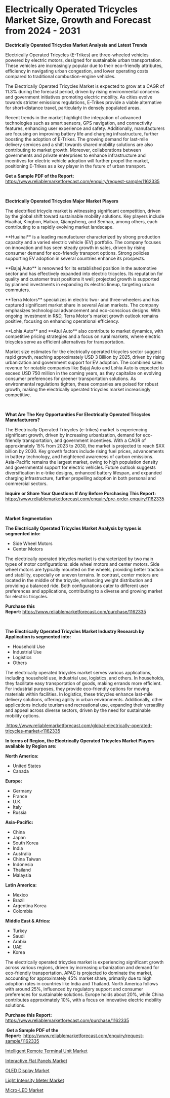 <p><h1>Electrically Operated Tricycles Market Size, Growth and Forecast from 2024 - 2031</h1></p><p><strong>Electrically Operated Tricycles Market Analysis and Latest Trends</strong></p>
<p><p>Electrically Operated Tricycles (E-Trikes) are three-wheeled vehicles powered by electric motors, designed for sustainable urban transportation. These vehicles are increasingly popular due to their eco-friendly attributes, efficiency in navigating urban congestion, and lower operating costs compared to traditional combustion-engine vehicles. </p><p>The Electrically Operated Tricycles Market is expected to grow at a CAGR of 11.3% during the forecast period, driven by rising environmental concerns and government initiatives promoting electric mobility. As cities evolve towards stricter emissions regulations, E-Trikes provide a viable alternative for short-distance travel, particularly in densely populated areas.</p><p>Recent trends in the market highlight the integration of advanced technologies such as smart sensors, GPS navigation, and connectivity features, enhancing user experience and safety. Additionally, manufacturers are focusing on improving battery life and charging infrastructure, further boosting the adoption of E-Trikes. The growing demand for last-mile delivery services and a shift towards shared mobility solutions are also contributing to market growth. Moreover, collaborations between governments and private enterprises to enhance infrastructure and incentives for electric vehicle adoption will further propel the market, positioning E-Trikes as a key player in the future of urban transport.</p></p>
<p><strong>Get a Sample PDF of the Report:&nbsp;</strong> <a href="https://www.reliablemarketforecast.com/enquiry/request-sample/1162335?utm_campaign=1141&utm_medium=2&utm_source=Github&utm_content=ia&utm_term=29092024&utm_id=electrically-operated-tricycles">https://www.reliablemarketforecast.com/enquiry/request-sample/1162335</a></p>
<p>&nbsp;</p>
<p><strong>Electrically Operated Tricycles Major Market Players</strong></p>
<p><p>The electrified tricycle market is witnessing significant competition, driven by the global shift toward sustainable mobility solutions. Key players include Huaihai, Kingbon, Haibao, Qiangsheng, and Senhao, among others, each contributing to a rapidly evolving market landscape.</p><p>**Huaihai** is a leading manufacturer characterized by strong production capacity and a varied electric vehicle (EV) portfolio. The company focuses on innovation and has seen steady growth in sales, driven by rising consumer demand for eco-friendly transport options. Strong policies supporting EV adoption in several countries enhance its prospects.</p><p>**Bajaj Auto** is renowned for its established position in the automotive sector and has effectively expanded into electric tricycles. Its reputation for quality and customer trust positions it well; projected growth is supported by planned investments in expanding its electric lineup, targeting urban commuters.</p><p>**Terra Motors** specializes in electric two- and three-wheelers and has captured significant market share in several Asian markets. The company emphasizes technological advancement and eco-conscious designs. With ongoing investment in R&D, Terra Motor's market growth outlook remains positive, focusing on enhancing operational efficiency.</p><p>**Lohia Auto** and **Atul Auto** also contribute to market dynamics, with competitive pricing strategies and a focus on rural markets, where electric tricycles serve as efficient alternatives for transportation.</p><p>Market size estimates for the electrically operated tricycles sector suggest rapid growth, reaching approximately USD 3 Billion by 2025, driven by rising urbanization and government support for EV adoption. The combined sales revenue for notable companies like Bajaj Auto and Lohia Auto is expected to exceed USD 750 million in the coming years, as they capitalize on evolving consumer preferences for greener transportation solutions. As environmental regulations tighten, these companies are poised for robust growth, making the electrically operated tricycles market increasingly competitive.</p></p>
<p>&nbsp;</p>
<p><strong>What Are The Key Opportunities For Electrically Operated Tricycles Manufacturers?</strong></p>
<p><p>The Electrically Operated Tricycles (e-trikes) market is experiencing significant growth, driven by increasing urbanization, demand for eco-friendly transportation, and government incentives. With a CAGR of approximately 15% from 2023 to 2030, the market is projected to reach $XX billion by 2030. Key growth factors include rising fuel prices, advancements in battery technology, and heightened awareness of carbon emissions. Asia-Pacific remains the largest market, owing to high population density and governmental support for electric vehicles. Future outlook suggests diversification in e-trike designs, enhanced battery lifespan, and expanded charging infrastructure, further propelling adoption in both personal and commercial sectors.</p></p>
<p><strong>Inquire or Share Your Questions If Any Before Purchasing This Report:</strong> <a href="https://www.reliablemarketforecast.com/enquiry/pre-order-enquiry/1162335?utm_campaign=1141&utm_medium=2&utm_source=Github&utm_content=ia&utm_term=29092024&utm_id=electrically-operated-tricycles">https://www.reliablemarketforecast.com/enquiry/pre-order-enquiry/1162335</a></p>
<p>&nbsp;</p>
<p><strong>Market Segmentation</strong></p>
<p><strong>The Electrically Operated Tricycles Market Analysis by types is segmented into:</strong></p>
<p><ul><li>Side Wheel Motors</li><li>Center Motors</li></ul></p>
<p><p>The electrically operated tricycles market is characterized by two main types of motor configurations: side wheel motors and center motors. Side wheel motors are typically mounted on the wheels, providing better traction and stability, especially on uneven terrains. In contrast, center motors are located in the middle of the tricycle, enhancing weight distribution and providing a balanced ride. Both configurations cater to different user preferences and applications, contributing to a diverse and growing market for electric tricycles.</p></p>
<p><strong>Purchase this Report:&nbsp;</strong><a href="https://www.reliablemarketforecast.com/purchase/1162335?utm_campaign=1141&utm_medium=2&utm_source=Github&utm_content=ia&utm_term=29092024&utm_id=electrically-operated-tricycles">https://www.reliablemarketforecast.com/purchase/1162335</a></p>
<p>&nbsp;</p>
<p><strong>The Electrically Operated Tricycles Market Industry Research by Application is segmented into:</strong></p>
<p><ul><li>Household Use</li><li>Industrial Use</li><li>Logistics</li><li>Others</li></ul></p>
<p><p>The electrically operated tricycles market serves various applications, including household use, industrial use, logistics, and others. In households, they facilitate easy transportation of goods, making errands more efficient. For industrial purposes, they provide eco-friendly options for moving materials within facilities. In logistics, these tricycles enhance last-mile delivery solutions, offering agility in urban environments. Additionally, other applications include tourism and recreational use, expanding their versatility and appeal across diverse sectors, driven by the need for sustainable mobility options.</p></p>
<p><a href="https://www.reliablemarketforecast.com/global-electrically-operated-tricycles-market-r1162335?utm_campaign=1141&utm_medium=2&utm_source=Github&utm_content=ia&utm_term=29092024&utm_id=electrically-operated-tricycles">&nbsp;https://www.reliablemarketforecast.com/global-electrically-operated-tricycles-market-r1162335</a></p>
<p><strong>In terms of Region, the Electrically Operated Tricycles Market Players available by Region are:</strong></p>
<p>
    <p> <strong> North America: </strong>
        <ul>
            <li>United States</li>
            <li>Canada</li>
        </ul>
        </p> 
    <p> <strong> Europe: </strong>
        <ul>
            <li>Germany</li>
            <li>France</li>
            <li>U.K.</li>
            <li>Italy</li>
            <li>Russia</li>
        </ul>
        </p> 
    <p> <strong> Asia-Pacific: </strong>
        <ul>
            <li>China</li>
            <li>Japan</li>
            <li>South Korea</li>
            <li>India</li>
            <li>Australia</li>
            <li>China Taiwan</li>
            <li>Indonesia</li>
            <li>Thailand</li>
            <li>Malaysia</li>
        </ul>
        </p> 
    <p> <strong> Latin America: </strong>
        <ul>
            <li>Mexico</li>
            <li>Brazil</li>
            <li>Argentina Korea</li>
            <li>Colombia</li>
        </ul>
        </p> 
    <p> <strong> Middle East & Africa: </strong>
        <ul>
            <li>Turkey</li>
            <li>Saudi</li>
            <li>Arabia</li>
            <li>UAE</li>
            <li>Korea</li>
        </ul>
    </p>
    </p>
<p><p>The electrically operated tricycles market is experiencing significant growth across various regions, driven by increasing urbanization and demand for eco-friendly transportation. APAC is projected to dominate the market, accounting for approximately 45% market share, primarily due to high adoption rates in countries like India and Thailand. North America follows with around 25%, influenced by regulatory support and consumer preferences for sustainable solutions. Europe holds about 20%, while China contributes approximately 10%, with a focus on innovative electric mobility solutions.</p></p>
<p><strong>Purchase this Report: </strong><a href="https://www.reliablemarketforecast.com/purchase/1162335?utm_campaign=1141&utm_medium=2&utm_source=Github&utm_content=ia&utm_term=29092024&utm_id=electrically-operated-tricycles">https://www.reliablemarketforecast.com/purchase/1162335</a></p>
<p>&nbsp;<strong>Get a Sample PDF of the Report:&nbsp;&nbsp;</strong><a href="https://www.reliablemarketforecast.com/enquiry/request-sample/1162335?utm_campaign=1141&utm_medium=2&utm_source=Github&utm_content=ia&utm_term=29092024&utm_id=electrically-operated-tricycles">https://www.reliablemarketforecast.com/enquiry/request-sample/1162335</a></p>
<p><strong></strong></p>
<p><p><a href="https://issuu.com/reportprime-2/docs/intelligent-remote-terminal-unit-ma_a00eb1a8471acb?utm_campaign=1141&utm_medium=2&utm_source=Github&utm_content=ia&utm_term=29092024&utm_id=electrically-operated-tricycles">Intelligent Remote Terminal Unit Market</a></p><p><a href="https://issuu.com/reportprime-2/docs/interactive-flat-panels-market-size_3d434dd72a497d?utm_campaign=1141&utm_medium=2&utm_source=Github&utm_content=ia&utm_term=29092024&utm_id=electrically-operated-tricycles">Interactive Flat Panels Market</a></p><p><a href="https://www.linkedin.com/pulse/oled-display-market-trends-detailed-study-its-segmentation-ozfxe?utm_campaign=1141&utm_medium=2&utm_source=Github&utm_content=ia&utm_term=29092024&utm_id=electrically-operated-tricycles">OLED Display Market</a></p><p><a href="https://www.linkedin.com/pulse/light-intensity-meter-market-share-new-trends-analysis-7tbve?utm_campaign=1141&utm_medium=2&utm_source=Github&utm_content=ia&utm_term=29092024&utm_id=electrically-operated-tricycles">Light Intensity Meter Market</a></p><p><a href="https://github.com/FassouRP/Market-Research-Report-List-6/blob/main/micro-led-market.md?utm_campaign=1141&utm_medium=2&utm_source=Github&utm_content=ia&utm_term=29092024&utm_id=electrically-operated-tricycles">Micro-LED Market</a></p></p>